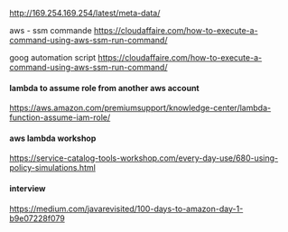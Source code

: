 http://169.254.169.254/latest/meta-data/

aws - ssm commande
https://cloudaffaire.com/how-to-execute-a-command-using-aws-ssm-run-command/

goog automation script 
https://cloudaffaire.com/how-to-execute-a-command-using-aws-ssm-run-command/


#### lambda to assume role from another aws account

https://aws.amazon.com/premiumsupport/knowledge-center/lambda-function-assume-iam-role/


#### aws lambda workshop

https://service-catalog-tools-workshop.com/every-day-use/680-using-policy-simulations.html


#### interview
https://medium.com/javarevisited/100-days-to-amazon-day-1-b9e07228f079
